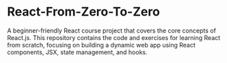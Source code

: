 # React-From-Zero-To-Zero
A beginner-friendly React course project that covers the core concepts of React.js. This repository contains the code and exercises for learning React from scratch, focusing on building a dynamic web app using React components, JSX, state management, and hooks. 
